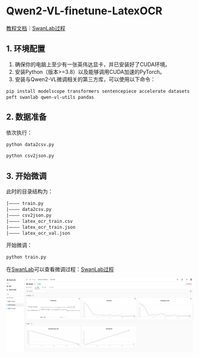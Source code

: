 # Qwen2-VL-finetune-LatexOCR

[教程文档](https://zhuanlan.zhihu.com/p/10705293665)｜[SwanLab过程](https://swanlab.cn/@ZeyiLin/Qwen2-VL-ft-latexocr/runs/1glks73k6u5gw98ovzwev/chart)

## 1. 环境配置

1. 确保你的电脑上至少有一张英伟达显卡，并已安装好了CUDA环境。
2. 安装Python（版本>=3.8）以及能够调用CUDA加速的PyTorch。
3. 安装与Qwen2-VL微调相关的第三方库，可以使用以下命令：

```
pip install modelscope transformers sentencepiece accelerate datasets peft swanlab qwen-vl-utils pandas
```

## 2. 数据准备

依次执行：

```bash
python data2csv.py
```

```bash
python csv2json.py
```

## 3. 开始微调

此时的目录结构为：

```
|———— train.py
|———— data2csv.py
|———— csv2json.py
|———— latex_ocr_train.csv
|———— latex_ocr_train.json
|———— latex_ocr_val.json
```

开始微调：

```bash
python train.py
```

在[SwanLab](https://swanlab.cn/)可以查看微调过程：[SwanLab过程](https://swanlab.cn/@ZeyiLin/Qwen2-VL-ft-latexocr/runs/1glks73k6u5gw98ovzwev/chart)

![alt text](readme_files/1.png)

